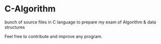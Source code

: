 # C-Algorithm
bunch of source files in C language to prepare my exam of Algorithm & data structures 

Feel free to contribute and improve any program.
